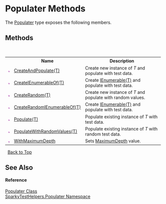# Populater Methods
 

The <a href="T_SparkyTestHelpers_Populater_Populater">Populater</a> type exposes the following members.


## Methods
&nbsp;<table><tr><th></th><th>Name</th><th>Description</th></tr><tr><td>![Public method](media/pubmethod.gif "Public method")</td><td><a href="M_SparkyTestHelpers_Populater_Populater_CreateAndPopulate__1">CreateAndPopulate(T)</a></td><td>
Create new instance of *T* and populate with test data.</td></tr><tr><td>![Public method](media/pubmethod.gif "Public method")</td><td><a href="M_SparkyTestHelpers_Populater_Populater_CreateIEnumerableOf__1">CreateIEnumerableOf(T)</a></td><td>
Create <a href="http://msdn2.microsoft.com/en-us/library/9eekhta0" target="_blank">IEnumerable(T)</a> and populate with test data.</td></tr><tr><td>![Public method](media/pubmethod.gif "Public method")</td><td><a href="M_SparkyTestHelpers_Populater_Populater_CreateRandom__1">CreateRandom(T)</a></td><td>
Create new instance of *T* and populate with random values.</td></tr><tr><td>![Public method](media/pubmethod.gif "Public method")</td><td><a href="M_SparkyTestHelpers_Populater_Populater_CreateRandomIEnumerableOf__1">CreateRandomIEnumerableOf(T)</a></td><td>
Create <a href="http://msdn2.microsoft.com/en-us/library/9eekhta0" target="_blank">IEnumerable(T)</a> and populate with test data.</td></tr><tr><td>![Public method](media/pubmethod.gif "Public method")</td><td><a href="M_SparkyTestHelpers_Populater_Populater_Populate__1">Populate(T)</a></td><td>
Populate existing instance of *T* with test data.</td></tr><tr><td>![Public method](media/pubmethod.gif "Public method")</td><td><a href="M_SparkyTestHelpers_Populater_Populater_PopulateWithRandomValues__1">PopulateWithRandomValues(T)</a></td><td>
Populate existing instance of *T* with random test data.</td></tr><tr><td>![Public method](media/pubmethod.gif "Public method")</td><td><a href="M_SparkyTestHelpers_Populater_Populater_WithMaximumDepth">WithMaximumDepth</a></td><td>
Sets <a href="P_SparkyTestHelpers_Populater_Populater_MaximumDepth">MaximumDepth</a> value.</td></tr></table>&nbsp;
<a href="#populater-methods">Back to Top</a>

## See Also


#### Reference
<a href="T_SparkyTestHelpers_Populater_Populater">Populater Class</a><br /><a href="N_SparkyTestHelpers_Populater">SparkyTestHelpers.Populater Namespace</a><br />